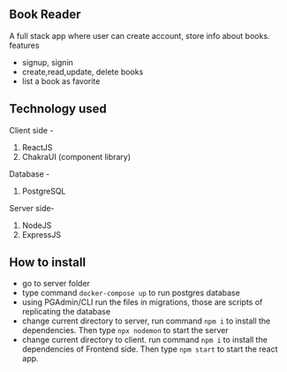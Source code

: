 ## Book Reader

A full stack app where user can create account, store info about books.
features

- signup, signin
- create,read,update, delete books
- list a book as favorite

## Technology used

Client side -

1. ReactJS
2. ChakraUI (component library)

Database -

1. PostgreSQL

Server side-

1. NodeJS
2. ExpressJS

## How to install

- go to server folder
- type command `docker-compose up` to run postgres database
- using PGAdmin/CLI run the files in migrations, those are scripts of replicating the database
- change current directory to server, run command `npm i` to install the dependencies. Then type `npx nodemon` to start the server
- change current directory to client. run command `npm i` to install the dependencies of Frontend side. Then type `npm start` to start the react app.
